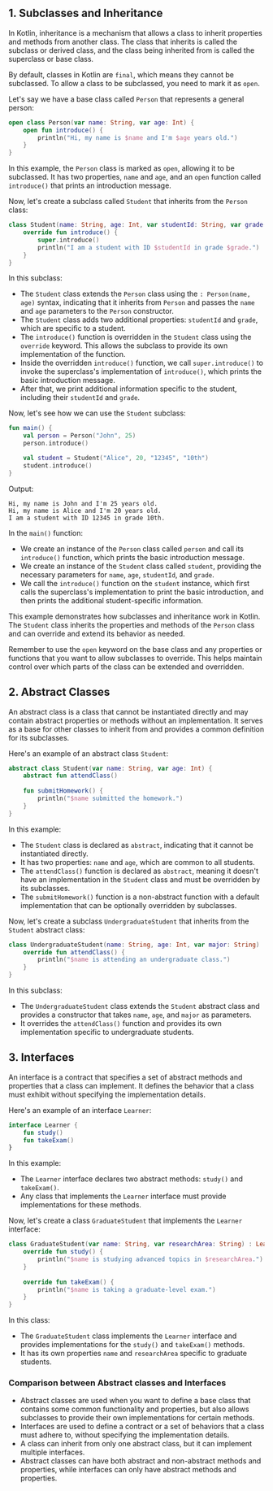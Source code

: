 ## 1. Subclasses and Inheritance

In Kotlin, inheritance is a mechanism that allows a class to inherit properties and methods from another class. The class that inherits is called the subclass or derived class, and the class being inherited from is called the superclass or base class.

By default, classes in Kotlin are `final`, which means they cannot be subclassed. To allow a class to be subclassed, you need to mark it as `open`.

Let's say we have a base class called `Person` that represents a general person:

```kotlin
open class Person(var name: String, var age: Int) {
    open fun introduce() {
        println("Hi, my name is $name and I'm $age years old.")
    }
}
```

In this example, the `Person` class is marked as `open`, allowing it to be subclassed. It has two properties, `name` and `age`, and an `open` function called `introduce()` that prints an introduction message.

Now, let's create a subclass called `Student` that inherits from the `Person` class:

```kotlin
class Student(name: String, age: Int, var studentId: String, var grade: String) : Person(name, age) {
    override fun introduce() {
        super.introduce()
        println("I am a student with ID $studentId in grade $grade.")
    }
}
```

In this subclass:
- The `Student` class extends the `Person` class using the `: Person(name, age)` syntax, indicating that it inherits from `Person` and passes the `name` and `age` parameters to the `Person` constructor.
- The `Student` class adds two additional properties: `studentId` and `grade`, which are specific to a student.
- The `introduce()` function is overridden in the `Student` class using the `override` keyword. This allows the subclass to provide its own implementation of the function.
- Inside the overridden `introduce()` function, we call `super.introduce()` to invoke the superclass's implementation of `introduce()`, which prints the basic introduction message.
- After that, we print additional information specific to the student, including their `studentId` and `grade`.

Now, let's see how we can use the `Student` subclass:

```kotlin
fun main() {
    val person = Person("John", 25)
    person.introduce()

    val student = Student("Alice", 20, "12345", "10th")
    student.introduce()
}
```

Output:
```
Hi, my name is John and I'm 25 years old.
Hi, my name is Alice and I'm 20 years old.
I am a student with ID 12345 in grade 10th.
```

In the `main()` function:
- We create an instance of the `Person` class called `person` and call its `introduce()` function, which prints the basic introduction message.
- We create an instance of the `Student` class called `student`, providing the necessary parameters for `name`, `age`, `studentId`, and `grade`.
- We call the `introduce()` function on the `student` instance, which first calls the superclass's implementation to print the basic introduction, and then prints the additional student-specific information.

This example demonstrates how subclasses and inheritance work in Kotlin. The `Student` class inherits the properties and methods of the `Person` class and can override and extend its behavior as needed.

Remember to use the `open` keyword on the base class and any properties or functions that you want to allow subclasses to override. This helps maintain control over which parts of the class can be extended and overridden.



## 2. Abstract Classes

An abstract class is a class that cannot be instantiated directly and may contain abstract properties or methods without an implementation. It serves as a base for other classes to inherit from and provides a common definition for its subclasses.

Here's an example of an abstract class `Student`:

```kotlin
abstract class Student(var name: String, var age: Int) {
    abstract fun attendClass()
    
    fun submitHomework() {
        println("$name submitted the homework.")
    }
}
```

In this example:
- The `Student` class is declared as `abstract`, indicating that it cannot be instantiated directly.
- It has two properties: `name` and `age`, which are common to all students.
- The `attendClass()` function is declared as `abstract`, meaning it doesn't have an implementation in the `Student` class and must be overridden by its subclasses.
- The `submitHomework()` function is a non-abstract function with a default implementation that can be optionally overridden by subclasses.

Now, let's create a subclass `UndergraduateStudent` that inherits from the `Student` abstract class:

```kotlin
class UndergraduateStudent(name: String, age: Int, var major: String) : Student(name, age) {
    override fun attendClass() {
        println("$name is attending an undergraduate class.")
    }
}
```

In this subclass:
- The `UndergraduateStudent` class extends the `Student` abstract class and provides a constructor that takes `name`, `age`, and `major` as parameters.
- It overrides the `attendClass()` function and provides its own implementation specific to undergraduate students.


## 3. Interfaces

An interface is a contract that specifies a set of abstract methods and properties that a class can implement. It defines the behavior that a class must exhibit without specifying the implementation details.

Here's an example of an interface `Learner`:

```kotlin
interface Learner {
    fun study()
    fun takeExam()
}
```

In this example:
- The `Learner` interface declares two abstract methods: `study()` and `takeExam()`.
- Any class that implements the `Learner` interface must provide implementations for these methods.

Now, let's create a class `GraduateStudent` that implements the `Learner` interface:

```kotlin
class GraduateStudent(var name: String, var researchArea: String) : Learner {
    override fun study() {
        println("$name is studying advanced topics in $researchArea.")
    }
    
    override fun takeExam() {
        println("$name is taking a graduate-level exam.")
    }
}
```

In this class:
- The `GraduateStudent` class implements the `Learner` interface and provides implementations for the `study()` and `takeExam()` methods.
- It has its own properties `name` and `researchArea` specific to graduate students.

### Comparison between Abstract classes and Interfaces
- Abstract classes are used when you want to define a base class that contains some common functionality and properties, but also allows subclasses to provide their own implementations for certain methods.
- Interfaces are used to define a contract or a set of behaviors that a class must adhere to, without specifying the implementation details.
- A class can inherit from only one abstract class, but it can implement multiple interfaces.
- Abstract classes can have both abstract and non-abstract methods and properties, while interfaces can only have abstract methods and properties.





